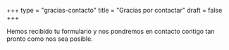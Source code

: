 +++
type = "gracias-contacto"
title = "Gracias por contactar"
draft = false
+++

Hemos recibido tu formulario y nos pondremos en contacto contigo tan pronto como nos sea posible.
